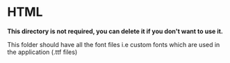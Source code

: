 # HTML

**This directory is not required, you can delete it if you don't want to use it.**

This folder should have all the font files i.e custom fonts which are used in the application (.ttf files)
